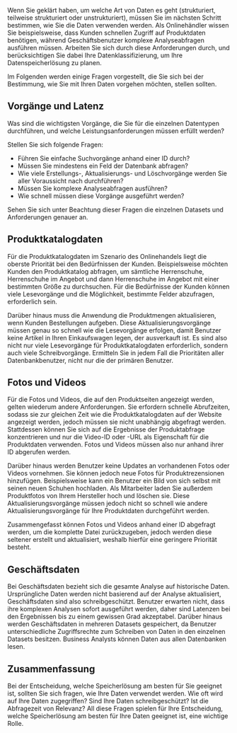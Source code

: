 Wenn Sie geklärt haben, um welche Art von Daten es geht (strukturiert, teilweise strukturiert oder unstrukturiert), müssen Sie im nächsten Schritt bestimmen, wie Sie die Daten verwenden werden. Als Onlinehändler wissen Sie beispielsweise, dass Kunden schnellen Zugriff auf Produktdaten benötigen, während Geschäftsbenutzer komplexe Analyseabfragen ausführen müssen. Arbeiten Sie sich durch diese Anforderungen durch, und berücksichtigen Sie dabei Ihre Datenklassifizierung, um Ihre Datenspeicherlösung zu planen.

Im Folgenden werden einige Fragen vorgestellt, die Sie sich bei der Bestimmung, wie Sie mit Ihren Daten vorgehen möchten, stellen sollten.

## <a name="operations-and-latency"></a>Vorgänge und Latenz

Was sind die wichtigsten Vorgänge, die Sie für die einzelnen Datentypen durchführen, und welche Leistungsanforderungen müssen erfüllt werden?

Stellen Sie sich folgende Fragen:
* Führen Sie einfache Suchvorgänge anhand einer ID durch? 
* Müssen Sie mindestens ein Feld der Datenbank abfragen? 
* Wie viele Erstellungs-, Aktualisierungs- und Löschvorgänge werden Sie aller Voraussicht nach durchführen? 
* Müssen Sie komplexe Analyseabfragen ausführen? 
* Wie schnell müssen diese Vorgänge ausgeführt werden?

Sehen Sie sich unter Beachtung dieser Fragen die einzelnen Datasets und Anforderungen genauer an.

## <a name="product-catalog-data"></a>Produktkatalogdaten

Für die Produktkatalogdaten im Szenario des Onlinehandels liegt die oberste Priorität bei den Bedürfnissen der Kunden. Beispielsweise möchten Kunden den Produktkatalog abfragen, um sämtliche Herrenschuhe, Herrenschuhe im Angebot und dann Herrenschuhe im Angebot mit einer bestimmten Größe zu durchsuchen. Für die Bedürfnisse der Kunden können viele Lesevorgänge und die Möglichkeit, bestimmte Felder abzufragen, erforderlich sein.

Darüber hinaus muss die Anwendung die Produktmengen aktualisieren, wenn Kunden Bestellungen aufgeben. Diese Aktualisierungsvorgänge müssen genau so schnell wie die Lesevorgänge erfolgen, damit Benutzer keine Artikel in Ihren Einkaufswagen legen, der ausverkauft ist. Es sind also nicht nur viele Lesevorgänge für Produktkatalogdaten erforderlich, sondern auch viele Schreibvorgänge. Ermitteln Sie in jedem Fall die Prioritäten aller Datenbankbenutzer, nicht nur die der primären Benutzer.

## <a name="photos-and-videos"></a>Fotos und Videos

Für die Fotos und Videos, die auf den Produktseiten angezeigt werden, gelten wiederum andere Anforderungen. Sie erfordern schnelle Abrufzeiten, sodass sie zur gleichen Zeit wie die Produktkatalogdaten auf der Website angezeigt werden, jedoch müssen sie nicht unabhängig abgefragt werden. Stattdessen können Sie sich auf die Ergebnisse der Produktabfrage konzentrieren und nur die Video-ID oder -URL als Eigenschaft für die Produktdaten verwenden. Fotos und Videos müssen also nur anhand ihrer ID abgerufen werden.

Darüber hinaus werden Benutzer keine Updates an vorhandenen Fotos oder Videos vornehmen. Sie können jedoch neue Fotos für Produktrezensionen hinzufügen. Beispielsweise kann ein Benutzer ein Bild von sich selbst mit seinen neuen Schuhen hochladen. Als Mitarbeiter laden Sie außerdem Produktfotos von Ihrem Hersteller hoch und löschen sie. Diese Aktualisierungsvorgänge müssen jedoch nicht so schnell wie andere Aktualisierungsvorgänge für Ihre Produktdaten durchgeführt werden. 

Zusammengefasst können Fotos und Videos anhand einer ID abgefragt werden, um die komplette Datei zurückzugeben, jedoch werden diese seltener erstellt und aktualisiert, weshalb hierfür eine geringere Priorität besteht.  

## <a name="business-data"></a>Geschäftsdaten

Bei Geschäftsdaten bezieht sich die gesamte Analyse auf historische Daten. Ursprüngliche Daten werden nicht basierend auf der Analyse aktualisiert, Geschäftsdaten sind also schreibgeschützt. Benutzer erwarten nicht, dass ihre komplexen Analysen sofort ausgeführt werden, daher sind Latenzen bei den Ergebnissen bis zu einem gewissen Grad akzeptabel. Darüber hinaus werden Geschäftsdaten in mehreren Datasets gespeichert, da Benutzer unterschiedliche Zugriffsrechte zum Schreiben von Daten in den einzelnen Datasets besitzen. Business Analysts können Daten aus allen Datenbanken lesen.

## <a name="summary"></a>Zusammenfassung

Bei der Entscheidung, welche Speicherlösung am besten für Sie geeignet ist, sollten Sie sich fragen, wie Ihre Daten verwendet werden. Wie oft wird auf Ihre Daten zugegriffen? Sind Ihre Daten schreibgeschützt? Ist die Abfragezeit von Relevanz? All diese Fragen spielen für Ihre Entscheidung, welche Speicherlösung am besten für Ihre Daten geeignet ist, eine wichtige Rolle.